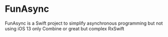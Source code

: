 # FunAsync
FunAsync is a Swift project to simplify asynchronous programming but not using iOS 13 only Combine or great but complex RxSwift
